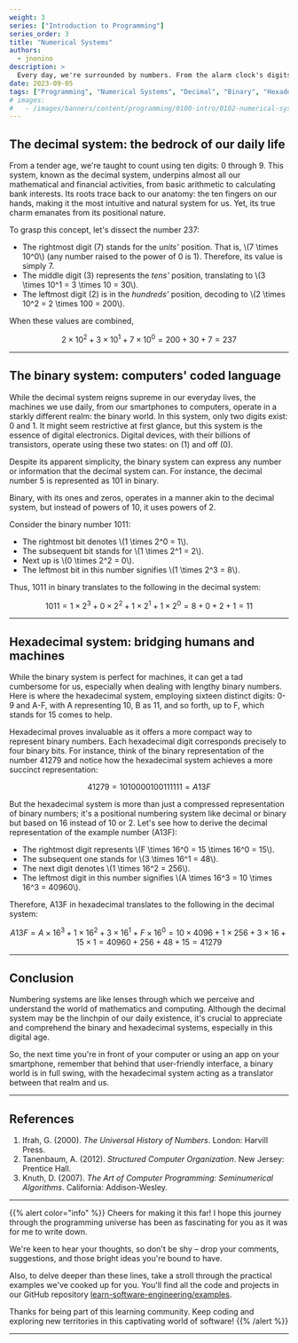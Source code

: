 ```yaml
---
weight: 3
series: ["Introduction to Programming"]
series_order: 3
title: "Numerical Systems"
authors:
  - jnonino
description: >
  Every day, we're surrounded by numbers. From the alarm clock's digits waking us up in the morning to the price of our favourite morning coffee. But, have you ever stopped to ponder the essence of these numbers? In this article, we will dive deep into the captivating world of numbering systems, unravelling how one number can have myriad representations depending on the context.
date: 2023-09-05
tags: ["Programming", "Numerical Systems", "Decimal", "Binary", "Hexadecimal"]
# images:
#   - /images/banners/content/programming/0100-intro/0102-numerical-systems.png
---
```


## The decimal system: the bedrock of our daily life

From a tender age, we're taught to count using ten digits: 0 through 9. This system, known as the decimal system, underpins almost all our mathematical and financial activities, from basic arithmetic to calculating bank interests. Its roots trace back to our anatomy: the ten fingers on our hands, making it the most intuitive and natural system for us. Yet, its true charm emanates from its positional nature.

To grasp this concept, let's dissect the number 237:

- The rightmost digit (7) stands for the *units'* position. That is, \\(7 \times 10^0\\) (any number raised to the power of 0 is 1). Therefore, its value is simply 7.
- The middle digit (3) represents the *tens'* position, translating to \\(3 \times 10^1 = 3 \times 10 = 30\\).
- The leftmost digit (2) is in the *hundreds'* position, decoding to \\(2 \times 10^2 = 2 \times 100 = 200\\).

When these values are combined,

```math
2 \times 10^2 + 3 \times 10^1 + 7 \times 10^0 = 200 + 30 + 7 = 237
```

---

## The binary system: computers' coded language

While the decimal system reigns supreme in our everyday lives, the machines we use daily, from our smartphones to computers, operate in a starkly different realm: the binary world. In this system, only two digits exist: 0 and 1. It might seem restrictive at first glance, but this system is the essence of digital electronics. Digital devices, with their billions of transistors, operate using these two states: on (1) and off (0).

Despite its apparent simplicity, the binary system can express any number or information that the decimal system can. For instance, the decimal number 5 is represented as 101 in binary.

Binary, with its ones and zeros, operates in a manner akin to the decimal system, but instead of powers of 10, it uses powers of 2.

Consider the binary number 1011:

- The rightmost bit denotes \\(1 \times 2^0 = 1\\).
- The subsequent bit stands for \\(1 \times 2^1 = 2\\).
- Next up is \\(0 \times 2^2 = 0\\).
- The leftmost bit in this number signifies \\(1 \times 2^3 = 8\\).

Thus, 1011 in binary translates to the following in the decimal system:

```math
1011 = 1 \times 2^3 + 0 \times 2^2 + 1 \times 2^1 + 1 \times 2^0 = 8 + 0 + 2 + 1 = 11
```

---

## Hexadecimal system: bridging humans and machines

While the binary system is perfect for machines, it can get a tad cumbersome for us, especially when dealing with lengthy binary numbers. Here is where the hexadecimal system, employing sixteen distinct digits: 0-9 and A-F, with A representing 10, B as 11, and so forth, up to F, which stands for 15 comes to help.

Hexadecimal proves invaluable as it offers a more compact way to represent binary numbers. Each hexadecimal digit corresponds precisely to four binary bits. For instance, think of the binary representation of the number 41279 and notice how the hexadecimal system achieves a more succinct representation:

```math
41279 = 1010 0001 0011 1111 = A13F
```

But the hexadecimal system is more than just a compressed representation of binary numbers; it's a positional numbering system like decimal or binary but based on 16 instead of 10 or 2. Let's see how to derive the decimal representation of the example number (A13F):

- The rightmost digit represents \\(F \times 16^0 = 15 \times 16^0 = 15\\).
- The subsequent one stands for \\(3 \times 16^1 = 48\\).
- The next digit denotes \\(1 \times 16^2 = 256\\).
- The leftmost digit in this number signifies \\(A \times 16^3 = 10 \times 16^3 = 40960\\).

Therefore, A13F in hexadecimal translates to the following in the decimal system:

```math
A13F = A \times 16^3 + 1 \times 16^2 + 3 \times 16^1 + F \times 16^0 = 10 \times 4096 + 1 \times 256 + 3 \times 16 + 15 \times 1 = 40960 + 256 + 48 + 15 = 41279
```

---

## Conclusion

Numbering systems are like lenses through which we perceive and understand the world of mathematics and computing. Although the decimal system may be the linchpin of our daily existence, it's crucial to appreciate and comprehend the binary and hexadecimal systems, especially in this digital age.

So, the next time you're in front of your computer or using an app on your smartphone, remember that behind that user-friendly interface, a binary world is in full swing, with the hexadecimal system acting as a translator between that realm and us.

---

## References

1. Ifrah, G. (2000). *The Universal History of Numbers*. London: Harvill Press.
2. Tanenbaum, A. (2012). *Structured Computer Organization*. New Jersey: Prentice Hall.
3. Knuth, D. (2007). *The Art of Computer Programming: Seminumerical Algorithms*. California: Addison-Wesley.

---

{{% alert color="info" %}}
Cheers for making it this far! I hope this journey through the programming universe has been as fascinating for you as it was for me to write down.

We're keen to hear your thoughts, so don't be shy – drop your comments, suggestions, and those bright ideas you're bound to have.

Also, to delve deeper than these lines, take a stroll through the practical examples we've cooked up for you. You'll find all the code and projects in our GitHub repository [learn-software-engineering/examples](https://github.com/learn-software-engineering/examples).

Thanks for being part of this learning community. Keep coding and exploring new territories in this captivating world of software!
{{% /alert %}}

---
